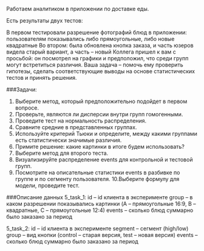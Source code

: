 Работаем аналитиком в приложении по доставке еды.

Есть результаты двух тестов:

В первом тестировали разрешение фотографий блюд в приложении: пользователям показывались либо прямоугольные, либо новые квадратные 
Во втором: была обновлена кнопка заказа, и часть юзеров видела старый вариант, а часть – новый
Коллега пришел к вам с просьбой: он посмотрел на графики и предположил, что среди групп могут встретиться различия. Ваша задача – помочь ему проверить гипотезы, сделать соответствующие выводы на основе статистических тестов и принять решения.

###Задачи:
1. Выберите метод, который предположительно подойдет в первом вопросе.
2. Проверьте, являются ли дисперсии внутри групп гомогенными.
3. Проведите тест на нормальность распределения.
4. Сравните средние в представленных группах.
5. Используйте критерий Тьюки и определите, между какими группами есть статистически значимые различия. 
6. Примите решение: какие картинки в итоге будем использовать?
7. Выберите метод для второго теста.
8. Визуализируйте распределение events для контрольной и тестовой групп. 
9. Посмотрите на описательные статистики events в разбивке по группе и по сегменту пользователя. 
10.Выберите формулу для модели, проведите тест.

###Описание данных
5_task_1:
id – id клиента в эксперименте
group – в каком разрешении показывались картинки (A – прямоугольные 16:9, B – квадратные, C – прямоугольные 12:4)
events – сколько блюд суммарно было заказано за период

5_task_2:
id – id клиента в эксперименте
segment – сегмент (high/low)
group – вид кнопки (control – старая версия, test – новая версия)
events – сколько блюд суммарно было заказано за период